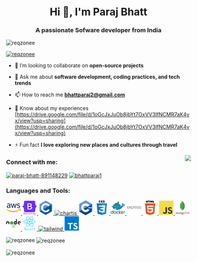 <h1 align="center">Hi 👋, I'm Paraj Bhatt</h1>
<h3 align="center">A passionate Sofware developer from India</h3>



<p align="left"> <img src="https://komarev.com/ghpvc/?username=reqzonee&label=Profile%20views&color=0e75b6&style=flat" alt="reqzonee" /> </p>

<p align="left"> <a href="https://github.com/ryo-ma/github-profile-trophy"><img src="https://github-profile-trophy.vercel.app/?username=reqzonee" alt="reqzonee" /></a> </p>

- 👯 I’m looking to collaborate on **open-source projects**
 
- 💬 Ask me about **software development, coding practices, and tech trends**

- 📫 How to reach me **bhattparaj2@gmail.com**

- 📄 Know about my experiences [https://drive.google.com/file/d/1oGcJxJuOb8jbYt7OxVV3IfNCMR7aK4vx/view?usp=sharing](https://drive.google.com/file/d/1oGcJxJuOb8jbYt7OxVV3IfNCMR7aK4vx/view?usp=sharing)

- ⚡ Fun fact **I love exploring new places and cultures through travel**
<img src="https://i.giphy.com/media/v1.Y2lkPTc5MGI3NjExdWkydGZiYXdvM3gwc2VzN3R0emJ6Z3prMm0yMmpodXoxZ2VuZ3k0eSZlcD12MV9pbnRlcm5hbF9naWZfYnlfaWQmY3Q9Zw/MDJ9IbxxvDUQM/giphy.gif" align = "right"/>
<h3 align="left">Connect with me:</h3>
<p align="left">
<a href="https://linkedin.com/in/paraj-bhatt-891148229" target="blank"><img align="center" src="https://raw.githubusercontent.com/rahuldkjain/github-profile-readme-generator/master/src/images/icons/Social/linked-in-alt.svg" alt="paraj-bhatt-891148229" height="30" width="40" /></a>
<a href="https://www.leetcode.com/bhattparaj1" target="blank"><img align="center" src="https://raw.githubusercontent.com/rahuldkjain/github-profile-readme-generator/master/src/images/icons/Social/leet-code.svg" alt="bhattparaj1" height="30" width="40" /></a>
</p>

<h3 align="left">Languages and Tools:</h3>
<p align="left"> <a href="https://aws.amazon.com" target="_blank" rel="noreferrer"> <img src="https://raw.githubusercontent.com/devicons/devicon/master/icons/amazonwebservices/amazonwebservices-original-wordmark.svg" alt="aws" width="40" height="40"/> </a> <a href="https://getbootstrap.com" target="_blank" rel="noreferrer"> <img src="https://raw.githubusercontent.com/devicons/devicon/master/icons/bootstrap/bootstrap-plain-wordmark.svg" alt="bootstrap" width="40" height="40"/> </a> <a href="https://www.cprogramming.com/" target="_blank" rel="noreferrer"> <img src="https://raw.githubusercontent.com/devicons/devicon/master/icons/c/c-original.svg" alt="c" width="40" height="40"/> </a> <a href="https://www.chartjs.org" target="_blank" rel="noreferrer"> <img src="https://www.chartjs.org/media/logo-title.svg" alt="chartjs" width="40" height="40"/> </a> <a href="https://www.w3schools.com/cpp/" target="_blank" rel="noreferrer"> <img src="https://raw.githubusercontent.com/devicons/devicon/master/icons/cplusplus/cplusplus-original.svg" alt="cplusplus" width="40" height="40"/> </a> <a href="https://www.w3schools.com/css/" target="_blank" rel="noreferrer"> <img src="https://raw.githubusercontent.com/devicons/devicon/master/icons/css3/css3-original-wordmark.svg" alt="css3" width="40" height="40"/> </a> <a href="https://www.docker.com/" target="_blank" rel="noreferrer"> <img src="https://raw.githubusercontent.com/devicons/devicon/master/icons/docker/docker-original-wordmark.svg" alt="docker" width="40" height="40"/> </a> <a href="https://expressjs.com" target="_blank" rel="noreferrer"> <img src="https://raw.githubusercontent.com/devicons/devicon/master/icons/express/express-original-wordmark.svg" alt="express" width="40" height="40"/> </a> <a href="https://www.w3.org/html/" target="_blank" rel="noreferrer"> <img src="https://raw.githubusercontent.com/devicons/devicon/master/icons/html5/html5-original-wordmark.svg" alt="html5" width="40" height="40"/> </a> <a href="https://developer.mozilla.org/en-US/docs/Web/JavaScript" target="_blank" rel="noreferrer"> <img src="https://raw.githubusercontent.com/devicons/devicon/master/icons/javascript/javascript-original.svg" alt="javascript" width="40" height="40"/> </a> <a href="https://www.mongodb.com/" target="_blank" rel="noreferrer"> <img src="https://raw.githubusercontent.com/devicons/devicon/master/icons/mongodb/mongodb-original-wordmark.svg" alt="mongodb" width="40" height="40"/> </a> <a href="https://nodejs.org" target="_blank" rel="noreferrer"> <img src="https://raw.githubusercontent.com/devicons/devicon/master/icons/nodejs/nodejs-original-wordmark.svg" alt="nodejs" width="40" height="40"/> </a> <a href="https://reactjs.org/" target="_blank" rel="noreferrer"> <img src="https://raw.githubusercontent.com/devicons/devicon/master/icons/react/react-original-wordmark.svg" alt="react" width="40" height="40"/> </a> <a href="https://tailwindcss.com/" target="_blank" rel="noreferrer"> <img src="https://www.vectorlogo.zone/logos/tailwindcss/tailwindcss-icon.svg" alt="tailwind" width="40" height="40"/> </a> <a href="https://www.typescriptlang.org/" target="_blank" rel="noreferrer"> <img src="https://raw.githubusercontent.com/devicons/devicon/master/icons/typescript/typescript-original.svg" alt="typescript" width="40" height="40"/> </a> </p>

<p><img align="left" src="https://github-readme-stats.vercel.app/api/top-langs?username=reqzonee&show_icons=true&locale=en&layout=compact" alt="reqzonee" /></p>

<p>&nbsp;<img align="center" src="https://github-readme-stats.vercel.app/api?username=reqzonee&show_icons=true&locale=en" alt="reqzonee" /></p>

<p><img align="center" src="https://github-readme-streak-stats.herokuapp.com/?user=reqzonee&" alt="reqzonee" /></p>
